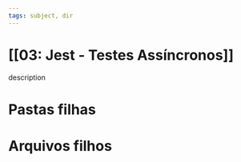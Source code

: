```yaml
---
tags: subject, dir
---
```


# [[03: Jest - Testes Assíncronos]]

description

# Pastas filhas



# Arquivos filhos



